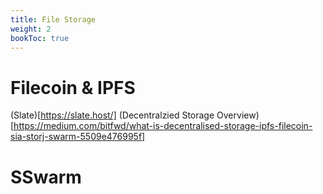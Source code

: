 ```yaml
---
title: File Storage
weight: 2
bookToc: true
---
```


# Filecoin & IPFS
(Slate)[https://slate.host/]
(Decentralzied Storage Overview)[https://medium.com/bitfwd/what-is-decentralised-storage-ipfs-filecoin-sia-storj-swarm-5509e476995f]

# SSwarm